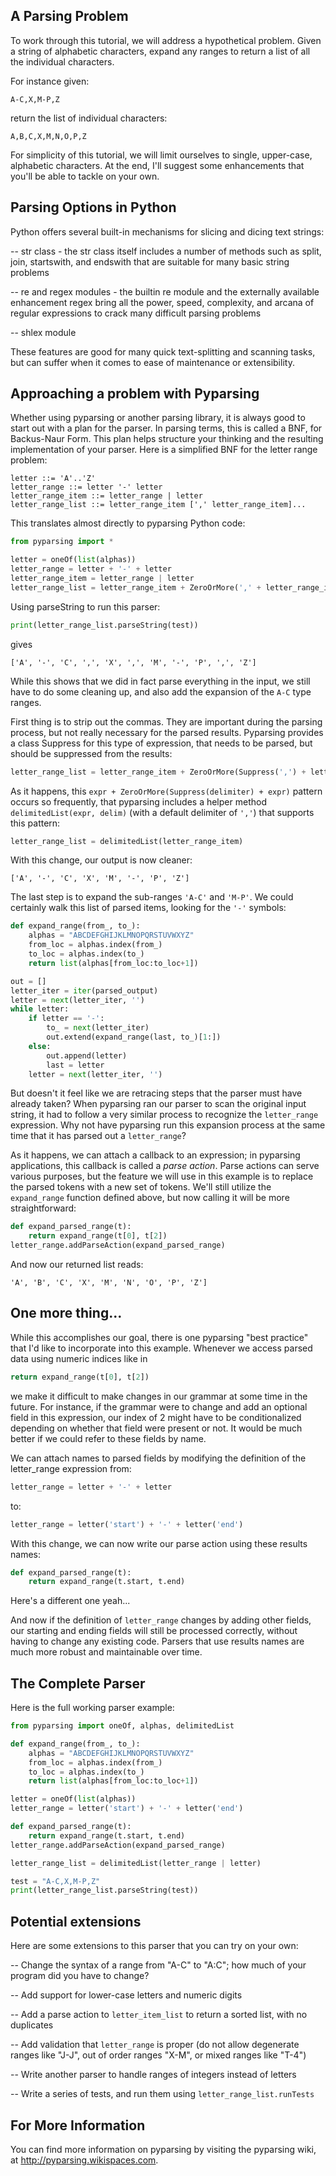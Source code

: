 ## A Parsing Problem

To work through this tutorial, we will address a hypothetical problem. Given a string of alphabetic characters, expand any ranges to return a list of all the individual characters.

For instance given:

    A-C,X,M-P,Z

return the list of individual characters:

    A,B,C,X,M,N,O,P,Z

For simplicity of this tutorial, we will limit ourselves to single, upper-case, alphabetic characters.  At the end, I'll suggest some enhancements that you'll be able to tackle on your own.

## Parsing Options in Python

Python offers several built-in mechanisms for slicing and dicing text strings:

 -- str class - the str class itself includes a number of methods such as split, join, startswith, and endswith that are suitable for many basic string problems

 -- re and regex modules - the builtin re module and the externally available enhancement regex bring all the power, speed, complexity, and arcana of regular expressions to crack many difficult parsing problems

 -- shlex module

These features are good for many quick text-splitting and scanning tasks, but can suffer when it comes to ease of maintenance or extensibility. 


## Approaching a problem with Pyparsing

Whether using pyparsing or another parsing library, it is always good to start out with a plan for the parser. In parsing terms, this is called a BNF, for Backus-Naur Form. This plan helps structure your thinking and the resulting implementation of your parser. Here is a simplified BNF for the letter range problem:

    letter ::= 'A'..'Z'
    letter_range ::= letter '-' letter
    letter_range_item ::= letter_range | letter
    letter_range_list ::= letter_range_item [',' letter_range_item]...

This translates almost directly to pyparsing Python code:
```python
from pyparsing import *

letter = oneOf(list(alphas))
letter_range = letter + '-' + letter
letter_range_item = letter_range | letter
letter_range_list = letter_range_item + ZeroOrMore(',' + letter_range_item)
```

Using parseString to run this parser:
```python
print(letter_range_list.parseString(test))
```

gives

    ['A', '-', 'C', ',', 'X', ',', 'M', '-', 'P', ',', 'Z']

While this shows that we did in fact parse everything in the input, we still have to do some cleaning up, and also add the expansion of the `A-C` type ranges.

First thing is to strip out the commas. They are important during the parsing process, but not really necessary for the parsed results. Pyparsing provides a class Suppress for this type of expression, that needs to be parsed, but should be suppressed from the results:
```python
letter_range_list = letter_range_item + ZeroOrMore(Suppress(',') + letter_range_item)
```

As it happens, this `expr + ZeroOrMore(Suppress(delimiter) + expr)` pattern occurs so frequently, that pyparsing includes a helper method `delimitedList(expr, delim)` (with a default delimiter of `','`) that supports this pattern:

```python
letter_range_list = delimitedList(letter_range_item)
```

With this change, our output is now cleaner:

    ['A', '-', 'C', 'X', 'M', '-', 'P', 'Z']

The last step is to expand the sub-ranges `'A-C'` and `'M-P'`. We could certainly walk this list of parsed items, looking for the `'-'` symbols:
```python
def expand_range(from_, to_):
    alphas = "ABCDEFGHIJKLMNOPQRSTUVWXYZ"
    from_loc = alphas.index(from_)
    to_loc = alphas.index(to_)
    return list(alphas[from_loc:to_loc+1])

out = []
letter_iter = iter(parsed_output)
letter = next(letter_iter, '')
while letter:
    if letter == '-':
        to_ = next(letter_iter)
        out.extend(expand_range(last, to_)[1:])
    else:
        out.append(letter)
        last = letter
    letter = next(letter_iter, '')
```

But doesn't it feel like we are retracing steps that the parser must have already taken? When pyparsing ran our parser to scan the original input string, it had to follow a very similar process to recognize the `letter_range` expression. Why not have pyparsing run this expansion process at the same time that it has parsed out a `letter_range`?

As it happens, we can attach a callback to an expression; in pyparsing applications, this callback is called a *parse action*. Parse actions can serve various purposes, but the feature we will use in this example is to replace the parsed tokens with a new set of tokens. We'll still utilize the `expand_range` function defined above, but now calling it will be more straightforward:
```python
def expand_parsed_range(t):
    return expand_range(t[0], t[2])
letter_range.addParseAction(expand_parsed_range)
```

And now our returned list reads:

    'A', 'B', 'C', 'X', 'M', 'N', 'O', 'P', 'Z']

## One more thing...

While this accomplishes our goal, there is one pyparsing "best practice" that I'd like to incorporate into this example. Whenever we access parsed data using numeric indices like in
```python
return expand_range(t[0], t[2])
```

we make it difficult to make changes in our grammar at some time in the future. For instance, if the grammar were to change and add an optional field in this expression, our index of 2 might have to be conditionalized depending on whether that field were present or not. It would be much better if we could refer to these fields by name.

We can attach names to parsed fields by modifying the definition of the letter_range expression from:
```python
letter_range = letter + '-' + letter
```

to:
```python
letter_range = letter('start') + '-' + letter('end')
```

With this change, we can now write our parse action using these results names:
```python
def expand_parsed_range(t):
    return expand_range(t.start, t.end)
```

Here's a different one yeah...

And now if the definition of `letter_range` changes by adding other fields, our starting and ending fields will still be processed correctly, without having to change any existing code. Parsers that use results names are much more robust and maintainable over time.

## The Complete Parser

Here is the full working parser example:
```python
from pyparsing import oneOf, alphas, delimitedList

def expand_range(from_, to_):
    alphas = "ABCDEFGHIJKLMNOPQRSTUVWXYZ"
    from_loc = alphas.index(from_)
    to_loc = alphas.index(to_)
    return list(alphas[from_loc:to_loc+1])

letter = oneOf(list(alphas))
letter_range = letter('start') + '-' + letter('end')

def expand_parsed_range(t):
    return expand_range(t.start, t.end)
letter_range.addParseAction(expand_parsed_range)

letter_range_list = delimitedList(letter_range | letter)

test = "A-C,X,M-P,Z"
print(letter_range_list.parseString(test))
```

## Potential extensions

Here are some extensions to this parser that you can try on your own:

 -- Change the syntax of a range from "A-C" to "A:C"; how much of your program did you have to change?

 -- Add support for lower-case letters and numeric digits
 
 -- Add a parse action to `letter_item_list` to return a sorted list, with no duplicates
 
 -- Add validation that `letter_range` is proper (do not allow degenerate ranges like "J-J", out of order ranges "X-M", or mixed ranges like "T-4")
 
 -- Write another parser to handle ranges of integers instead of letters
 
 -- Write a series of tests, and run them using `letter_range_list.runTests`


## For More Information

You can find more information on pyparsing by visiting the pyparsing wiki, at http://pyparsing.wikispaces.com.
